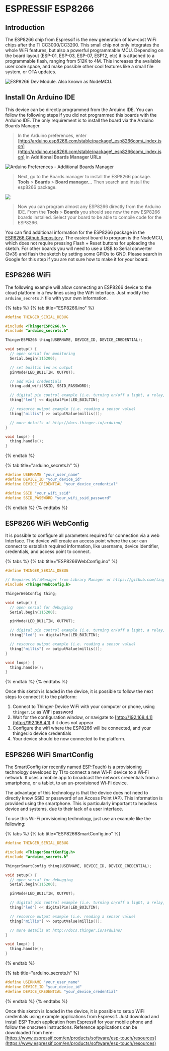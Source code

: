 # ESPRESSIF ESP8266

## Introduction

The ESP8266 chip from Espressif is the new generation of low-cost WiFi chips after the TI CC3000/CC3200. This small chip not only integrates the whole WiFi features, but also a powerful programmable MCU. Depending on the board layout (ESP-01, ESP-03, ESP-07, ESP12, etc) it is attached to a programmable flash, ranging from 512K to 4M. This increases the available user code space, and make possible other cool features like a small file system, or OTA updates.

![ESP8266 Dev Module. Also known as NodeMCU.](../.gitbook/assets/nodemcu.png)

## Install On Arduino IDE

This device can be directly programmed from the Arduino IDE. You can follow the following steps if you did not programmed this boards with the Arduino IDE. The only requirement is to install the board via the Arduino Boards Manager.

> In the Arduino preferences, enter [http://arduino.esp8266.com/stable/package\_esp8266com\_index.json](http://arduino.esp8266.com/stable/package\_esp8266com\_index.json) in **Additional Boards Manager URLs**

![Arduino Preferences - Additional Boards Manager](https://discoursefiles.s3-eu-west-1.amazonaws.com/original/1X/b9ef9df0c95c1bff0e9d7db258a355bb44374b06.png)

> Next, go to the Boards manager to install the ESP8266 package. **Tools** > **Boards** > **Board manager...** Then search and install the esp8266 package.

![](https://discoursefiles.s3-eu-west-1.amazonaws.com/original/1X/efdec170e35cb296b895dd92b9868f8e0a9d3cd9.png)

> Now you can program almost any ESP8266 directly from the Arduino IDE. From the **Tools** > **Boards** you should see now the new ESP8266 boards installed. Select your board to be able to compile code for the ESP8266.

You can find additional information for the ESP8266 package in the [ESP8266 Github Repository](https://github.com/esp8266/Arduino). The easiest board to program is the NodeMCU, which does not require pressing Flash + Reset buttons for uploading the sketch. For other boards you will need to use a USB to Serial converter (3v3!) and flash the sketch by setting some GPIOs to GND. Please search in Google for this step if you are not sure how to make it for your board.&#x20;

## ESP8266 WiFi

The following example will allow connecting an ESP8266 device to the cloud platform in a few lines using the WiFi interface. Just modify the `arduino_secrets.h` file with your own information.

{% tabs %}
{% tab title="ESP8266.ino" %}
```cpp
#define THINGER_SERIAL_DEBUG

#include <ThingerESP8266.h>
#include "arduino_secrets.h"

ThingerESP8266 thing(USERNAME, DEVICE_ID, DEVICE_CREDENTIAL);

void setup() {
  // open serial for monitoring
  Serial.begin(115200);

  // set builtin led as output
  pinMode(LED_BUILTIN, OUTPUT);

  // add WiFi credentials
  thing.add_wifi(SSID, SSID_PASSWORD);

  // digital pin control example (i.e. turning on/off a light, a relay, configuring a parameter, etc)
  thing["led"] << digitalPin(LED_BUILTIN);

  // resource output example (i.e. reading a sensor value)
  thing["millis"] >> outputValue(millis());

  // more details at http://docs.thinger.io/arduino/
}

void loop() {
  thing.handle();
}
```
{% endtab %}

{% tab title="arduino_secrets.h" %}
```cpp
#define USERNAME "your_user_name"
#define DEVICE_ID "your_device_id"
#define DEVICE_CREDENTIAL "your_device_credential"

#define SSID "your_wifi_ssid"
#define SSID_PASSWORD "your_wifi_ssid_password"
```
{% endtab %}
{% endtabs %}

## ESP8266 WiFi WebConfig

It is possible to configure all parameters required for connection via a web Interface. The device will create an access point where the user can connect to establish required information, like username, device identifier, credentials, and access point to connect.

{% tabs %}
{% tab title="ESP8266WebConfig.ino" %}
```cpp
#define THINGER_SERIAL_DEBUG

// Requires WifiManager from Library Manager or https://github.com/tzapu/WiFiManager
#include <ThingerWebConfig.h>

ThingerWebConfig thing;

void setup() {
  // open serial for debugging
  Serial.begin(115200);

  pinMode(LED_BUILTIN, OUTPUT);

  // digital pin control example (i.e. turning on/off a light, a relay, configuring a parameter, etc)
  thing["led"] << digitalPin(LED_BUILTIN);

  // resource output example (i.e. reading a sensor value)
  thing["millis"] >> outputValue(millis());
}

void loop() {
  thing.handle();
}
```
{% endtab %}
{% endtabs %}

Once this sketch is loaded in the device, it is possible to follow the next steps to connect it to the platform:

1. Connect to Thinger-Device WiFi with your computer or phone, using `thinger.io` as WiFi password
2. Wait for the configuration window, or navigate to [http://192.168.4.1](http://192.168.4.1) if it does not appear
3. Configure the wifi where the ESP8266 will be connected, and your thinger.io device credentials
4. Your device should be now connected to the platform.

## ESP8266 WiFi SmartConfig

The SmartConfig (or recently named [ESP-Touch](https://www.espressif.com/en/products/software/esp-touch/overview)) is a provisioning technology developed by TI to connect a new Wi-Fi device to a Wi-Fi network. It uses a mobile app to broadcast the network credentials from a smartphone, or a tablet, to an un-provisioned Wi-Fi device.

The advantage of this technology is that the device does not need to directly know SSID or password of an Access Point (AP). This information is provided using the smartphone. This is particularly important to headless device and systems, due to their lack of a user interface.

To use this Wi-Fi provisioning technology, just use an example like the following:

{% tabs %}
{% tab title="ESP8266SmartConfig.ino" %}
```cpp
#define THINGER_SERIAL_DEBUG

#include <ThingerSmartConfig.h>
#include "arduino_secrets.h"

ThingerSmartConfig thing(USERNAME, DEVICE_ID, DEVICE_CREDENTIAL);

void setup() {
  // open serial for debugging
  Serial.begin(115200);

  pinMode(LED_BUILTIN, OUTPUT);

  // digital pin control example (i.e. turning on/off a light, a relay, configuring a parameter, etc)
  thing["led"] << digitalPin(LED_BUILTIN);

  // resource output example (i.e. reading a sensor value)
  thing["millis"] >> outputValue(millis());

  // more details at http://docs.thinger.io/arduino/
}

void loop() {
  thing.handle();
}
```
{% endtab %}

{% tab title="arduino_secrets.h" %}
```cpp
#define USERNAME "your_user_name"
#define DEVICE_ID "your_device_id"
#define DEVICE_CREDENTIAL "your_device_credential"
```
{% endtab %}
{% endtabs %}

Once this sketch is loaded in the device, it is possible to setup WiFi credentials using example applications from Espressif. Just download and install ESP Touch application from Espressif for your mobile phone and follow the onscreen instructions. Reference applications can be downloaded from here: [https://www.espressif.com/en/products/software/esp-touch/resources](https://www.espressif.com/en/products/software/esp-touch/resources)
